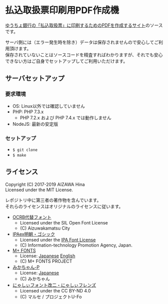 払込取扱票印刷用PDF作成機
=========================

[ゆうちょ銀行の「払込取扱票」に印刷するためのPDFを作成するサイト](https://haraikomi.fetus.jp/)のソースです。

サーバ側には（エラー発生時を除き）データは保存されませんので安心してご利用頂けます。  
保存されていないことはソースコードを精査すればわかりますが、それでも安心できない方はご自身でセットアップしてご利用いただけます。

サーバセットアップ
------------------

### 要求環境

  - OS: Linux以外では確認していません
  - PHP: PHP 7.3.x
    - PHP 7.2.x および PHP 7.4.x では動作しません
  - NodeJS: 最新の安定版

### セットアップ

  - `$ git clone`
  - `$ make`

ライセンス
----------

Copyright (C) 2017-2019 AIZAWA Hina  
Licensed under the MIT License.

レポジトリ中に第三者の著作物を含んでいます。  
それらのライセンスはオリジナルのライセンスに従います。

  - [OCRB代替フォント](https://www.city.aizuwakamatsu.fukushima.jp/docs/2008021400265/)
    - Licensed under the SIL Open Font License
    - (C) Aizuwakamatsu City
  - [IPAex明朝・ゴシック](https://ipafont.ipa.go.jp/)
    - Licensed under the [IPA Font License](https://ipafont.ipa.go.jp/ipa_font_license_v1-html)
    - (C) Information-technology Promotion Agency, Japan.
  - [M+ FONTS](http://mplus-fonts.osdn.jp/)
    - License: [Japanese](resources/fonts/mplus/LICENSE_J) [English](resources/fonts/mplus/LICENSE_E)
    - (C) M+ FONTS PROJECT
  - [みかちゃん-P](http://www001.upp.so-net.ne.jp/mikachan/)
    - License: [Japanese](resources/fonts/mikachan/LICENSE)
    - (C) みかちゃん
  - [にゃしぃフォント改二・にゃしぃフレンズ](http://marusexijaxs.web.fc2.com/)
    - Licensed under the CC BY-ND 4.0
    - (C) マルセ / プロジェクトU-Fo

